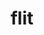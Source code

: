 ---
title: "flit"
layout: cache
categories: [package, develop]
meta: {"compilers": ["cce@18.0.0", "gcc@11.4.0", "intel-oneapi-compilers@2025.1.0"], "num_specs": 45, "num_specs_by_stack": {"e4s": 14, "e4s-cray-rhel": 14, "e4s-oneapi": 17, "root": 45}, "oss": ["rhel8", "ubuntu22.04"], "platforms": ["linux"], "stacks": ["e4s", "e4s-cray-rhel", "e4s-oneapi", "root"], "targets": ["x86_64_v3"], "versions": ["2.1.0"]}
spec_details: [{"compiler": "cce@18.0.0", "hash": "37hb44wyswpmn46sizdvjwfodf6o32h7", "os": "rhel8", "platform": "linux", "size": "-", "stacks": ["e4s-cray-rhel", "root"], "target": "x86_64_v3", "variants": ["build_system=makefile"], "versions": ["2.1.0"]}, {"compiler": "intel-oneapi-compilers@2025.1.0", "hash": "3fe5z6y5yh6atqz6hnxfaadhr2vv7xuo", "os": "ubuntu22.04", "platform": "linux", "size": "-", "stacks": ["e4s-oneapi", "root"], "target": "x86_64_v3", "variants": ["build_system=makefile"], "versions": ["2.1.0"]}, {"compiler": "intel-oneapi-compilers@2025.1.0", "hash": "3kt5x7dhgp2sxjim5zfzxshedcbovume", "os": "ubuntu22.04", "platform": "linux", "size": "-", "stacks": ["e4s-oneapi", "root"], "target": "x86_64_v3", "variants": ["build_system=makefile"], "versions": ["2.1.0"]}, {"compiler": "gcc@11.4.0", "hash": "3xenxf65otgvzn7xu3wedi466yzlekrh", "os": "ubuntu22.04", "platform": "linux", "size": "-", "stacks": ["e4s", "root"], "target": "x86_64_v3", "variants": ["build_system=makefile"], "versions": ["2.1.0"]}, {"compiler": "cce@18.0.0", "hash": "56sgoupfsjxf3ox5u7wd4kccbxemzptz", "os": "rhel8", "platform": "linux", "size": "-", "stacks": ["e4s-cray-rhel", "root"], "target": "x86_64_v3", "variants": ["build_system=makefile"], "versions": ["2.1.0"]}, {"compiler": "cce@18.0.0", "hash": "7pkxhtodbgmaqr6fhksnd3sockuiyoxp", "os": "rhel8", "platform": "linux", "size": "-", "stacks": ["e4s-cray-rhel", "root"], "target": "x86_64_v3", "variants": ["build_system=makefile"], "versions": ["2.1.0"]}, {"compiler": "gcc@11.4.0", "hash": "7tezgtwnsvdmpmr2ugqwozxmuzbfypc7", "os": "ubuntu22.04", "platform": "linux", "size": "-", "stacks": ["e4s", "root"], "target": "x86_64_v3", "variants": ["build_system=makefile"], "versions": ["2.1.0"]}, {"compiler": "gcc@11.4.0", "hash": "ara264b2ygcfbmur754yuzyrw2ikix65", "os": "ubuntu22.04", "platform": "linux", "size": "-", "stacks": ["e4s", "root"], "target": "x86_64_v3", "variants": ["build_system=makefile"], "versions": ["2.1.0"]}, {"compiler": "intel-oneapi-compilers@2025.1.0", "hash": "bhgjh43lwl3dd7qirm3levqq4kzhhv6x", "os": "ubuntu22.04", "platform": "linux", "size": "-", "stacks": ["e4s-oneapi", "root"], "target": "x86_64_v3", "variants": ["build_system=makefile"], "versions": ["2.1.0"]}, {"compiler": "intel-oneapi-compilers@2025.1.0", "hash": "bj42sebxxbuukyzok7nug4chieutmtwk", "os": "ubuntu22.04", "platform": "linux", "size": "-", "stacks": ["e4s-oneapi", "root"], "target": "x86_64_v3", "variants": ["build_system=makefile"], "versions": ["2.1.0"]}, {"compiler": "gcc@11.4.0", "hash": "cmusbyzdd2rmvoc5pmogyiexei6dvsct", "os": "ubuntu22.04", "platform": "linux", "size": "-", "stacks": ["e4s", "root"], "target": "x86_64_v3", "variants": ["build_system=makefile"], "versions": ["2.1.0"]}, {"compiler": "gcc@11.4.0", "hash": "dhlnsy2bw3qcfvjtowozaj7xp7jfm3sy", "os": "ubuntu22.04", "platform": "linux", "size": "-", "stacks": ["e4s", "root"], "target": "x86_64_v3", "variants": ["build_system=makefile"], "versions": ["2.1.0"]}, {"compiler": "cce@18.0.0", "hash": "e4zzjny3jmzcer4af4tdnsh3evc2aslw", "os": "rhel8", "platform": "linux", "size": "-", "stacks": ["e4s-cray-rhel", "root"], "target": "x86_64_v3", "variants": ["build_system=makefile"], "versions": ["2.1.0"]}, {"compiler": "intel-oneapi-compilers@2025.1.0", "hash": "f3yk6x3od4hy5v7tvgj4hzmqx757txam", "os": "ubuntu22.04", "platform": "linux", "size": "-", "stacks": ["e4s-oneapi", "root"], "target": "x86_64_v3", "variants": ["build_system=makefile"], "versions": ["2.1.0"]}, {"compiler": "intel-oneapi-compilers@2025.1.0", "hash": "fgfj7mzpslkhyp3uba26s6b32nbgvfb3", "os": "ubuntu22.04", "platform": "linux", "size": "-", "stacks": ["e4s-oneapi", "root"], "target": "x86_64_v3", "variants": ["build_system=makefile"], "versions": ["2.1.0"]}, {"compiler": "gcc@11.4.0", "hash": "gfz3qznslcl5we2og7slvf7uk32a3wjt", "os": "ubuntu22.04", "platform": "linux", "size": "-", "stacks": ["e4s", "root"], "target": "x86_64_v3", "variants": ["build_system=makefile"], "versions": ["2.1.0"]}, {"compiler": "intel-oneapi-compilers@2025.1.0", "hash": "gklddqxm4yacfr4nip5oi7ckjbnsaoxj", "os": "ubuntu22.04", "platform": "linux", "size": "-", "stacks": ["e4s-oneapi", "root"], "target": "x86_64_v3", "variants": ["build_system=makefile"], "versions": ["2.1.0"]}, {"compiler": "cce@18.0.0", "hash": "gwp6u6v7awnghi2tl7x64a4puhinhdya", "os": "rhel8", "platform": "linux", "size": "-", "stacks": ["e4s-cray-rhel", "root"], "target": "x86_64_v3", "variants": ["build_system=makefile"], "versions": ["2.1.0"]}, {"compiler": "intel-oneapi-compilers@2025.1.0", "hash": "hghw4alg2mhtjvkfypronvzfejz2twyy", "os": "ubuntu22.04", "platform": "linux", "size": "-", "stacks": ["e4s-oneapi", "root"], "target": "x86_64_v3", "variants": ["build_system=makefile"], "versions": ["2.1.0"]}, {"compiler": "cce@18.0.0", "hash": "hib4rvz6wc7bnafpbxcaahid33xc2y47", "os": "rhel8", "platform": "linux", "size": "-", "stacks": ["e4s-cray-rhel", "root"], "target": "x86_64_v3", "variants": ["build_system=makefile"], "versions": ["2.1.0"]}, {"compiler": "gcc@11.4.0", "hash": "hk24n4pkohzjqakulrng2hvfdlewpt7k", "os": "ubuntu22.04", "platform": "linux", "size": "-", "stacks": ["e4s", "root"], "target": "x86_64_v3", "variants": ["build_system=makefile"], "versions": ["2.1.0"]}, {"compiler": "intel-oneapi-compilers@2025.1.0", "hash": "isyrctfxqlclv6ox5qlwj6dlsipwvxjn", "os": "ubuntu22.04", "platform": "linux", "size": "-", "stacks": ["e4s-oneapi", "root"], "target": "x86_64_v3", "variants": ["build_system=makefile"], "versions": ["2.1.0"]}, {"compiler": "cce@18.0.0", "hash": "jnsyu33unvmkd4alrugi2udronyi6rv7", "os": "rhel8", "platform": "linux", "size": "-", "stacks": ["e4s-cray-rhel", "root"], "target": "x86_64_v3", "variants": ["build_system=makefile"], "versions": ["2.1.0"]}, {"compiler": "intel-oneapi-compilers@2025.1.0", "hash": "lvaamzl4g6m35kfzjodsa5rsutagpawr", "os": "ubuntu22.04", "platform": "linux", "size": "-", "stacks": ["e4s-oneapi", "root"], "target": "x86_64_v3", "variants": ["build_system=makefile"], "versions": ["2.1.0"]}, {"compiler": "gcc@11.4.0", "hash": "lzog3vdnbpcsuza24qkf4ayohgew3fwk", "os": "ubuntu22.04", "platform": "linux", "size": "-", "stacks": ["e4s", "root"], "target": "x86_64_v3", "variants": ["build_system=makefile"], "versions": ["2.1.0"]}, {"compiler": "cce@18.0.0", "hash": "mia5angux2x4ffu6dwllsr7qwi2wrlsy", "os": "rhel8", "platform": "linux", "size": "-", "stacks": ["e4s-cray-rhel", "root"], "target": "x86_64_v3", "variants": ["build_system=makefile"], "versions": ["2.1.0"]}, {"compiler": "gcc@11.4.0", "hash": "n2mm5pap2zse5bdsppd73w3cnpo7r7eb", "os": "ubuntu22.04", "platform": "linux", "size": "-", "stacks": ["e4s", "root"], "target": "x86_64_v3", "variants": ["build_system=makefile"], "versions": ["2.1.0"]}, {"compiler": "gcc@11.4.0", "hash": "n7xxoo2dp5jmumldctnreh6pn7nhexco", "os": "ubuntu22.04", "platform": "linux", "size": "-", "stacks": ["e4s", "root"], "target": "x86_64_v3", "variants": ["build_system=makefile"], "versions": ["2.1.0"]}, {"compiler": "intel-oneapi-compilers@2025.1.0", "hash": "njlg6zwqbvq5w67v7nvcb5bszwguo4ni", "os": "ubuntu22.04", "platform": "linux", "size": "-", "stacks": ["e4s-oneapi", "root"], "target": "x86_64_v3", "variants": ["build_system=makefile"], "versions": ["2.1.0"]}, {"compiler": "intel-oneapi-compilers@2025.1.0", "hash": "ogfyyu7i6rf2wz5pvdsgffjkngteqhnu", "os": "ubuntu22.04", "platform": "linux", "size": "-", "stacks": ["e4s-oneapi", "root"], "target": "x86_64_v3", "variants": ["build_system=makefile"], "versions": ["2.1.0"]}, {"compiler": "intel-oneapi-compilers@2025.1.0", "hash": "ricuutbbv2kmk6mbi2btfkdlaoqneagh", "os": "ubuntu22.04", "platform": "linux", "size": "-", "stacks": ["e4s-oneapi", "root"], "target": "x86_64_v3", "variants": ["build_system=makefile"], "versions": ["2.1.0"]}, {"compiler": "cce@18.0.0", "hash": "rn4trwugugdsdnbsyao3e34ygxvasbkw", "os": "rhel8", "platform": "linux", "size": "-", "stacks": ["e4s-cray-rhel", "root"], "target": "x86_64_v3", "variants": ["build_system=makefile"], "versions": ["2.1.0"]}, {"compiler": "cce@18.0.0", "hash": "rxch4blxdxly7aku6or66djecguur5sm", "os": "rhel8", "platform": "linux", "size": "-", "stacks": ["e4s-cray-rhel", "root"], "target": "x86_64_v3", "variants": ["build_system=makefile"], "versions": ["2.1.0"]}, {"compiler": "cce@18.0.0", "hash": "t4ra5g54aut6nvydjxn66gazrtqj5rpm", "os": "rhel8", "platform": "linux", "size": "-", "stacks": ["e4s-cray-rhel", "root"], "target": "x86_64_v3", "variants": ["build_system=makefile"], "versions": ["2.1.0"]}, {"compiler": "intel-oneapi-compilers@2025.1.0", "hash": "tmnrghp6qmnlriogyt6b24qkayrduklc", "os": "ubuntu22.04", "platform": "linux", "size": "-", "stacks": ["e4s-oneapi", "root"], "target": "x86_64_v3", "variants": ["build_system=makefile"], "versions": ["2.1.0"]}, {"compiler": "cce@18.0.0", "hash": "ts3z6lg22fucd6hnpy6wr7krtbimgxem", "os": "rhel8", "platform": "linux", "size": "-", "stacks": ["e4s-cray-rhel", "root"], "target": "x86_64_v3", "variants": ["build_system=makefile"], "versions": ["2.1.0"]}, {"compiler": "cce@18.0.0", "hash": "u2fdlwuz2rqahrjbcedbvq4fuskb6xbi", "os": "rhel8", "platform": "linux", "size": "-", "stacks": ["e4s-cray-rhel", "root"], "target": "x86_64_v3", "variants": ["build_system=makefile"], "versions": ["2.1.0"]}, {"compiler": "intel-oneapi-compilers@2025.1.0", "hash": "uc2ysx5mnpk43nt7ocbbamti4q6uf5ib", "os": "ubuntu22.04", "platform": "linux", "size": "-", "stacks": ["e4s-oneapi", "root"], "target": "x86_64_v3", "variants": ["build_system=makefile"], "versions": ["2.1.0"]}, {"compiler": "intel-oneapi-compilers@2025.1.0", "hash": "uwqvipdolpdrq67z2gsu7vwnnsxpfsjw", "os": "ubuntu22.04", "platform": "linux", "size": "-", "stacks": ["e4s-oneapi", "root"], "target": "x86_64_v3", "variants": ["build_system=makefile"], "versions": ["2.1.0"]}, {"compiler": "intel-oneapi-compilers@2025.1.0", "hash": "v4ax4pnruahamg5m2mnzk2su3utx4fph", "os": "ubuntu22.04", "platform": "linux", "size": "-", "stacks": ["e4s-oneapi", "root"], "target": "x86_64_v3", "variants": ["build_system=makefile"], "versions": ["2.1.0"]}, {"compiler": "cce@18.0.0", "hash": "v4b6zjtaogk32prwfuo5ksshwpvxh746", "os": "rhel8", "platform": "linux", "size": "-", "stacks": ["e4s-cray-rhel", "root"], "target": "x86_64_v3", "variants": ["build_system=makefile"], "versions": ["2.1.0"]}, {"compiler": "gcc@11.4.0", "hash": "xibwvvnlzeh35726gyzhg5qtfvqnnsju", "os": "ubuntu22.04", "platform": "linux", "size": "-", "stacks": ["e4s", "root"], "target": "x86_64_v3", "variants": ["build_system=makefile"], "versions": ["2.1.0"]}, {"compiler": "gcc@11.4.0", "hash": "xn74f5w4uczd7glifopn37bjioccy5yi", "os": "ubuntu22.04", "platform": "linux", "size": "-", "stacks": ["e4s", "root"], "target": "x86_64_v3", "variants": ["build_system=makefile"], "versions": ["2.1.0"]}, {"compiler": "gcc@11.4.0", "hash": "ydten6tqedan6quu5fumrlecezkb7i2n", "os": "ubuntu22.04", "platform": "linux", "size": "-", "stacks": ["e4s", "root"], "target": "x86_64_v3", "variants": ["build_system=makefile"], "versions": ["2.1.0"]}, {"compiler": "gcc@11.4.0", "hash": "znp3rnoc2e5zxujn66c523pjrt3javli", "os": "ubuntu22.04", "platform": "linux", "size": "-", "stacks": ["e4s", "root"], "target": "x86_64_v3", "variants": ["build_system=makefile"], "versions": ["2.1.0"]}]
---